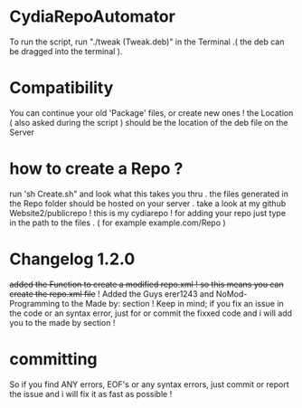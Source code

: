 # CydiaRepoAutomator
To run the script, run "./tweak (Tweak.deb)" in the Terminal .( the deb can be dragged into the terminal ).
# Compatibility
You can continue your old 'Package' files, or create new ones ! the Location ( also asked during the script ) should be the location of the deb file on the Server
# how to create a Repo ?
run 'sh Create.sh" and look what this takes you thru . the files generated in the Repo folder should be hosted on your server . take a look at my github Website2/publicrepo ! this is my cydiarepo ! for adding your repo just type in the path to the files . ( for example example.com/Repo )
# Changelog 1.2.0
~~added the Function to create a modified repo.xml ! so this means you can create the repo.xml file~~ !
Added the Guys erer1243 and NoMod-Programming to the Made by: section ! Keep in mind; if you fix an issue in the code or an syntax error, just for or commit the fixxed code and i will add you to the made by section !
# committing
So if you find ANY errors, EOF's or any syntax errors, just commit or report the issue and i will fix it as fast as possible !
